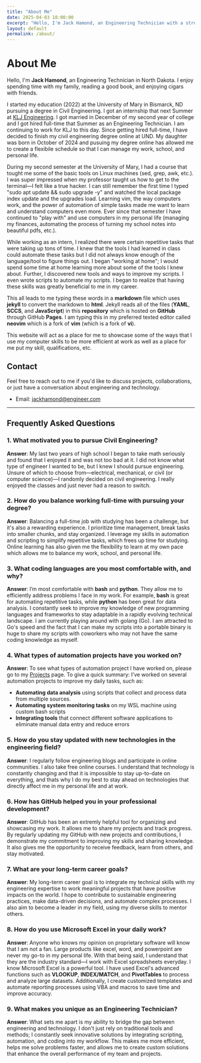 ```yaml
---
title: "About Me"
date: 2025-04-03 18:00:00
excerpt: "Hello, I'm Jack Hamond, an Engineering Technician with a strong interest in coding and technology. I enjoy using my computer skills to be more efficient in my project work. This website highlights some of the ways that I use technology at work as well as showcases the skills and tools that I use on the job."
layout: default
permalink: /about/
---
```


# About Me

Hello, I'm **Jack Hamond**, an Engineering Technician in North Dakota. I enjoy spending time with my family, reading a good book, and enjoying cigars with friends. 

I started my education (2022) at the University of Mary in Bismarck, ND pursuing a degree in Civil Engineering. I got an internship that next Summer at [KLJ Engineering](https://kljeng.com/). I got married in December of my second year of college and I got hired full-time that Summer as an Engineering Technician. I am continuing to work for KLJ to this day. Since getting hired full-time, I have decided to finish my civil engineering degree online at UND. My daughter was born in October of 2024 and pusuing my degree online has allowed me to create a flexibile schedule so that I can manage my work, school, and personal life.

During my second semester at the University of Mary, I had a course that tought me some of the basic tools on Linux machines (sed, grep, awk, etc.). I was super impressed when my professor taught us how to get to the terminal&mdash;I felt like a true hacker. I can still remember the first time I typed "sudo apt update && sudo upgrade -y" and watched the local package index update and the upgrades load. Learning vim, the way computers work, and the power of automation of simple tasks made me want to learn and understand computers even more. Ever since that semester I have continued to "play with" and use computers in my personal life (managing my finances, automating the process of turning my school notes into beautiful pdfs, etc.).

While working as an intern, I realized there were certain repetitive tasks that were taking up tons of time. I knew that the tools I had learned in class could automate these tasks but I did not always know enough of the language/tool to figure things out. I began "working at home"; I would spend some time at home learning more about some of the tools I knew about. Further, I discovered new tools and ways to improve my scripts. I even wrote scripts to automate my scripts. I began to realize that having these skills was greatly beneficial to me in my career.

This all leads to me typing these words in a **markdown** file which uses **jekyll** to convert the markdown to **html**. Jekyll reads all of the files (**YAML**, **SCCS**, and **JavaScript**) in this **repository** which is hosted on **GitHub** through GitHub **Pages**. I am typing this in my preferred texted editor called **neovim** which is a fork of **vim** (which is a fork of **vi**).

This website will act as a place for me to showcase some of the ways that I use my computer skills to be more efficient at work as well as a place for me put my skill, qualifications, etc.

## Contact

Feel free to reach out to me if you'd like to discuss projects, collaborations, or just have a conversation about engineering and technology.

- Email: [jackhamond@engineer.com](mailto:jackhamond@engineer.com)

---

## Frequently Asked Questions

### 1. **What motivated you to pursue Civil Engineering?**
   **Answer**:
   My last two years of high school I began to take math seriously and found that I enjoyed it and was not too bad at it. I did not know what type of engineer I wanted to be, but I knew I should pursue engineering. Unsure of which to choose from&mdash;electrical, mechanical, or civil (or computer science)&mdash;I randomly decided on civil engineering. I really enjoyed the classes and just never had a reason to switch. 

### 2. **How do you balance working full-time with pursuing your degree?**
   **Answer**:
   Balancing a full-time job with studying has been a challenge, but it's also a rewarding experience. I prioritize time management, break tasks into smaller chunks, and stay organized. I leverage my skills in automation and scripting to simplify repetitive tasks, which frees up time for studying. Online learning has also given me the flexibility to learn at my own pace which allows me to balance my work, school, and personal life.

### 3. **What coding languages are you most comfortable with, and why?**
   **Answer**:
   I’m most comfortable with **bash** and **python**. They allow me to efficiently address problems I face in my work. For example, **bash** is great for automating repetitive tasks, while **python** has been great for data analysis. I constantly seek to improve my knowledge of new programming languages and frameworks to stay adaptable in a rapidly evolving technical landscape. I am currently playing around with golang (Go). I am attracted to Go's speed and the fact that I can make my scripts into a portable binary is huge to share my scripts with coworkers who may not have the same coding knowledge as myself.

### 4. **What types of automation projects have you worked on?**
   **Answer**:
   To see what types of automation project I have worked on, please go to my [Projects](/projects) page. To give a quick summary: I’ve worked on several automation projects to improve my daily tasks, such as:
   - **Automating data analysis** using scripts that collect and process data from multiple sources.
   - **Automating system monitoring tasks** on my WSL machine using custom bash scripts
   - **Integrating tools** that connect different software applications to eliminate manual data entry and reduce errors

### 5. **How do you stay updated with new technologies in the engineering field?**
   **Answer**:
   I regularly follow engineering blogs and participate in online communities. I also take free online courses. I understand that technology is constantly changing and that it is impossible to stay up-to-date on everything, and thats why I do my best to stay ahead on technologies that directly affect me in my personal life and at work.

### 6. **How has GitHub helped you in your professional development?**
   **Answer**:
   GitHub has been an extremly helpful tool for organizing and showcasing my work. It allows me to share my projects and track progress. By regularly updating my GitHub with new projects and contributions, I demonstrate my commitment to improving my skills and sharing knowledge. It also gives me the opportunity to receive feedback, learn from others, and stay motivated.

### 7. **What are your long-term career goals?**
   **Answer**:
   My long-term career goal is to integrate my technical skills with my engineering expertise to work meaningful projects that have positive impacts on the world. I hope to contribute to sustainable engineering practices, make data-driven decisions, and automate complex processes. I also aim to become a leader in my field, using my diverse skills to mentor others.

### 8. **How do you use Microsoft Excel in your daily work?**
   **Answer**:
   Anyone who knows my opinion on proprietary software will know that I am not a fan. Large products like excel, word, and powerpoint are never my go-to in my personal life. With that being said, I understand that they are the industry standard&mdash;I work with Excel spreadsheets everyday. I know Microsoft Excel is a powerful tool. I have used Excel's advanced functions such as **VLOOKUP**, **INDEX/MATCH**, and **PivotTables** to process and analyze large datasets. Additionally, I create customized templates and automate reporting processes using VBA and macros to save time and improve accuracy.

### 9. **What makes you unique as an Engineering Technician?**
   **Answer**:
   What sets me apart is my ability to bridge the gap between engineering and technology. I don't just rely on traditional tools and methods; I constantly seek innovative solutions by integrating scripting, automation, and coding into my workflow. This makes me more efficient, helps me solve problems faster, and allows me to create custom solutions that enhance the overall performance of my team and projects.
